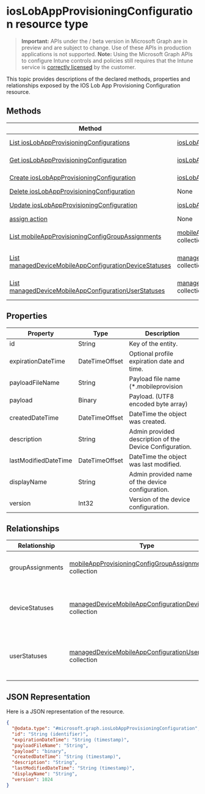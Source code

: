 ﻿# iosLobAppProvisioningConfiguration resource type

> **Important:** APIs under the / beta version in Microsoft Graph are in preview and are subject to change. Use of these APIs in production applications is not supported.
> **Note:** Using the Microsoft Graph APIs to configure Intune controls and policies still requires that the Intune service is [correctly licensed](https://go.microsoft.com/fwlink/?linkid=839381) by the customer.

This topic provides descriptions of the declared methods, properties and relationships exposed by the IOS Lob App Provisioning Configuration resource.
## Methods
|Method|Return Type|Description|
|---|---|---|
|[List iosLobAppProvisioningConfigurations](https://developer.microsoft.com/en-us/graph/docs/api-reference/beta/api/api/intune_apps_ioslobappprovisioningconfiguration_list.md)|[iosLobAppProvisioningConfiguration](https://developer.microsoft.com/en-us/graph/docs/api-reference/beta/api/resources/intune_apps_ioslobappprovisioningconfiguration.md) collection|List properties and relationships of the [iosLobAppProvisioningConfiguration](https://developer.microsoft.com/en-us/graph/docs/api-reference/beta/api/resources/intune_apps_ioslobappprovisioningconfiguration.md) objects.|
|[Get iosLobAppProvisioningConfiguration](https://developer.microsoft.com/en-us/graph/docs/api-reference/beta/api/api/intune_apps_ioslobappprovisioningconfiguration_get.md)|[iosLobAppProvisioningConfiguration](https://developer.microsoft.com/en-us/graph/docs/api-reference/beta/api/resources/intune_apps_ioslobappprovisioningconfiguration.md)|Read properties and relationships of the [iosLobAppProvisioningConfiguration](https://developer.microsoft.com/en-us/graph/docs/api-reference/beta/api/resources/intune_apps_ioslobappprovisioningconfiguration.md) object.|
|[Create iosLobAppProvisioningConfiguration](https://developer.microsoft.com/en-us/graph/docs/api-reference/beta/api/api/intune_apps_ioslobappprovisioningconfiguration_create.md)|[iosLobAppProvisioningConfiguration](https://developer.microsoft.com/en-us/graph/docs/api-reference/beta/api/resources/intune_apps_ioslobappprovisioningconfiguration.md)|Create a new [iosLobAppProvisioningConfiguration](https://developer.microsoft.com/en-us/graph/docs/api-reference/beta/api/resources/intune_apps_ioslobappprovisioningconfiguration.md) object.|
|[Delete iosLobAppProvisioningConfiguration](https://developer.microsoft.com/en-us/graph/docs/api-reference/beta/api/api/intune_apps_ioslobappprovisioningconfiguration_delete.md)|None|Deletes a [iosLobAppProvisioningConfiguration](https://developer.microsoft.com/en-us/graph/docs/api-reference/beta/api/resources/intune_apps_ioslobappprovisioningconfiguration.md).|
|[Update iosLobAppProvisioningConfiguration](https://developer.microsoft.com/en-us/graph/docs/api-reference/beta/api/api/intune_apps_ioslobappprovisioningconfiguration_update.md)|[iosLobAppProvisioningConfiguration](https://developer.microsoft.com/en-us/graph/docs/api-reference/beta/api/resources/intune_apps_ioslobappprovisioningconfiguration.md)|Update the properties of a [iosLobAppProvisioningConfiguration](https://developer.microsoft.com/en-us/graph/docs/api-reference/beta/api/resources/intune_apps_ioslobappprovisioningconfiguration.md) object.|
|[assign action](https://developer.microsoft.com/en-us/graph/docs/api-reference/beta/api/api/intune_apps_ioslobappprovisioningconfiguration_assign.md)|None|Not yet documented|
|[List mobileAppProvisioningConfigGroupAssignments](https://developer.microsoft.com/en-us/graph/docs/api-reference/beta/api/api/intune_apps_mobileappprovisioningconfiggroupassignment_list.md)|[mobileAppProvisioningConfigGroupAssignment](https://developer.microsoft.com/en-us/graph/docs/api-reference/beta/api/resources/intune_apps_mobileappprovisioningconfiggroupassignment.md) collection|List properties and relationships of the [mobileAppProvisioningConfigGroupAssignment](https://developer.microsoft.com/en-us/graph/docs/api-reference/beta/api/resources/intune_apps_mobileappprovisioningconfiggroupassignment.md) objects.|
|[List managedDeviceMobileAppConfigurationDeviceStatuses](https://developer.microsoft.com/en-us/graph/docs/api-reference/beta/api/api/intune_apps_manageddevicemobileappconfigurationdevicestatus_list.md)|[managedDeviceMobileAppConfigurationDeviceStatus](https://developer.microsoft.com/en-us/graph/docs/api-reference/beta/api/resources/intune_apps_manageddevicemobileappconfigurationdevicestatus.md) collection|List properties and relationships of the [managedDeviceMobileAppConfigurationDeviceStatus](https://developer.microsoft.com/en-us/graph/docs/api-reference/beta/api/resources/intune_apps_manageddevicemobileappconfigurationdevicestatus.md) objects.|
|[List managedDeviceMobileAppConfigurationUserStatuses](https://developer.microsoft.com/en-us/graph/docs/api-reference/beta/api/api/intune_apps_manageddevicemobileappconfigurationuserstatus_list.md)|[managedDeviceMobileAppConfigurationUserStatus](https://developer.microsoft.com/en-us/graph/docs/api-reference/beta/api/resources/intune_apps_manageddevicemobileappconfigurationuserstatus.md) collection|List properties and relationships of the [managedDeviceMobileAppConfigurationUserStatus](https://developer.microsoft.com/en-us/graph/docs/api-reference/beta/api/resources/intune_apps_manageddevicemobileappconfigurationuserstatus.md) objects.|

## Properties
|Property|Type|Description|
|---|---|---|
|id|String|Key of the entity.|
|expirationDateTime|DateTimeOffset|Optional profile expiration date and time.|
|payloadFileName|String|Payload file name (*.mobileprovision | *.xml).|
|payload|Binary|Payload. (UTF8 encoded byte array)|
|createdDateTime|DateTimeOffset|DateTime the object was created.|
|description|String|Admin provided description of the Device Configuration.|
|lastModifiedDateTime|DateTimeOffset|DateTime the object was last modified.|
|displayName|String|Admin provided name of the device configuration.|
|version|Int32|Version of the device configuration.|

## Relationships
|Relationship|Type|Description|
|---|---|---|
|groupAssignments|[mobileAppProvisioningConfigGroupAssignment](https://developer.microsoft.com/en-us/graph/docs/api-reference/beta/api/resources/intune_apps_mobileappprovisioningconfiggroupassignment.md) collection|The associated group assignments.|
|deviceStatuses|[managedDeviceMobileAppConfigurationDeviceStatus](https://developer.microsoft.com/en-us/graph/docs/api-reference/beta/api/resources/intune_apps_manageddevicemobileappconfigurationdevicestatus.md) collection|The list of device installation states for this mobile app configuration.|
|userStatuses|[managedDeviceMobileAppConfigurationUserStatus](https://developer.microsoft.com/en-us/graph/docs/api-reference/beta/api/resources/intune_apps_manageddevicemobileappconfigurationuserstatus.md) collection|The list of user installation states for this mobile app configuration.|

## JSON Representation
Here is a JSON representation of the resource.
<!-- {
  "blockType": "resource",
  "keyProperty": "id",
  "@odata.type": "microsoft.graph.iosLobAppProvisioningConfiguration"
}
-->
```json
{
  "@odata.type": "#microsoft.graph.iosLobAppProvisioningConfiguration",
  "id": "String (identifier)",
  "expirationDateTime": "String (timestamp)",
  "payloadFileName": "String",
  "payload": "binary",
  "createdDateTime": "String (timestamp)",
  "description": "String",
  "lastModifiedDateTime": "String (timestamp)",
  "displayName": "String",
  "version": 1024
}
```



